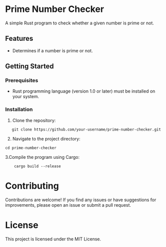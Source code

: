 # Prime Number Checker

A simple Rust program to check whether a given number is prime or not.

## Features

- Determines if a number is prime or not.

## Getting Started

### Prerequisites

- Rust programming language (version 1.0 or later) must be installed on your system.

### Installation

1. Clone the repository:

```shell
   git clone https://github.com/your-username/prime-number-checker.git
```
2. Navigate to the project directory:

```shell
cd prime-number-checker
```

3.Compile the program using Cargo:
```shell
    cargo build --release
```


# Contributing
Contributions are welcome! If you find any issues or have suggestions for improvements, please open an issue or submit a pull request.

# License
This project is licensed under the MIT License.

